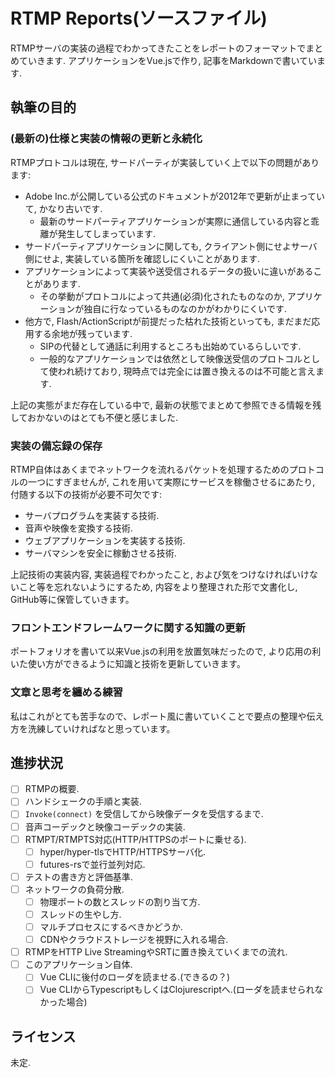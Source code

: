 # RTMP Reports(ソースファイル)

RTMPサーバの実装の過程でわかってきたことをレポートのフォーマットでまとめていきます. アプリケーションをVue.jsで作り, 記事をMarkdownで書いています.

## 執筆の目的

### (最新の)仕様と実装の情報の更新と永続化

RTMPプロトコルは現在, サードパーティが実装していく上で以下の問題があります:

* Adobe Inc.が公開している公式のドキュメントが2012年で更新が止まっていて, かなり古いです.
  * 最新のサードパーティアプリケーションが実際に通信している内容と乖離が発生してしまっています.
* サードパーティアプリケーションに関しても, クライアント側にせよサーバ側にせよ, 実装している箇所を確認しにくいことがあります.
* アプリケーションによって実装や送受信されるデータの扱いに違いがあることがあります.
  * その挙動がプロトコルによって共通(必須)化されたものなのか, アプリケーションが独自に行なっているものなのかがわかりにくいです.
* 他方で, Flash/ActionScriptが前提だった枯れた技術といっても, まだまだ応用する余地が残っています.
  * SIPの代替として通話に利用するところも出始めているらしいです.
  * 一般的なアプリケーションでは依然として映像送受信のプロトコルとして使われ続けており, 現時点では完全には置き換えるのは不可能と言えます.

上記の実態がまだ存在している中で, 最新の状態でまとめて参照できる情報を残しておかないのはとても不便と感じました.

### 実装の備忘録の保存

RTMP自体はあくまでネットワークを流れるパケットを処理するためのプロトコルの一つにすぎませんが, これを用いて実際にサービスを稼働させるにあたり, 付随する以下の技術が必要不可欠です:

* サーバプログラムを実装する技術.
* 音声や映像を変換する技術.
* ウェブアプリケーションを実装する技術.
* サーバマシンを安全に稼動させる技術.

上記技術の実装内容, 実装過程でわかったこと, および気をつけなければいけないこと等を忘れないようにするため, 内容をより整理された形で文書化し, GitHub等に保管していきます。

### フロントエンドフレームワークに関する知識の更新

ポートフォリオを書いて以来Vue.jsの利用を放置気味だったので, より応用の利いた使い方ができるように知識と技術を更新していきます。

### 文章と思考を纏める練習

私はこれがとても苦手なので、レポート風に書いていくことで要点の整理や伝え方を洗練していければなと思っています。

## 進捗状況

- [ ] RTMPの概要.
- [ ] ハンドシェークの手順と実装.
- [ ] `Invoke(connect)` を受信してから映像データを受信するまで.
- [ ] 音声コーデックと映像コーデックの実装.
- [ ] RTMPT/RTMPTS対応(HTTP/HTTPSのポートに乗せる).
  - [ ] hyper/hyper-tlsでHTTP/HTTPSサーバ化.
  - [ ] futures-rsで並行並列対応.
- [ ] テストの書き方と評価基準.
- [ ] ネットワークの負荷分散.
  - [ ] 物理ポートの数とスレッドの割り当て方.
  - [ ] スレッドの生やし方.
  - [ ] マルチプロセスにするべきかどうか.
  - [ ] CDNやクラウドストレージを視野に入れる場合.
- [ ] RTMPをHTTP Live StreamingやSRTに置き換えていくまでの流れ.
- [ ] このアプリケーション自体.
  - [ ] Vue CLIに後付のローダを読ませる.(できるの？)
  - [ ] Vue CLIからTypescriptもしくはClojurescriptへ.(ローダを読ませられなかった場合)

## ライセンス

未定.
